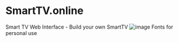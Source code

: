 # SmartTV.online
Smart TV Web Interface - Build your own SmartTV
![image](https://user-images.githubusercontent.com/83350146/158640910-55eeed2b-68b5-4367-84a4-b3e0c1d6c826.png)
Fonts for personal use
